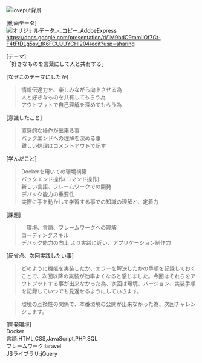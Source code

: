 ![loveput背景](https://github.com/kiyo44hara/loveput/assets/119833213/f0647419-ef4e-46e6-9eeb-794afe3c2ea8)

[動画データ]  
![オリジナルデータ_-_コピー_AdobeExpress](https://github.com/kiyo44hara/loveput/assets/119833213/375e8126-018c-4836-9aec-4ce2fd83511b)  
https://docs.google.com/presentation/d/1M9bdC9mmIiOf7Gt-F4tFtDLg5sv_tK6FCUJUYCHI204/edit?usp=sharing

[テーマ]  
「好きなものを言葉にして人と共有する」

[なぜこのテーマにしたか]  
>  情報伝達力を、楽しみながら向上させる為  
> 人と好きなものを共有してもらう為  
> アウトプットで自己理解を深めてもらう為

[意識したこと]
> 直感的な操作が出来る事  
> バックエンドへの理解を深める事  
> 難しい処理はコメントアウトで記す

[学んだこと]
> Dockerを用いての環境構築  
> バックエンド操作(コマンド操作)  
> 新しい言語、フレームワークでの開発  
> デバック能力の重要性  
> 実際に手を動かして学習する事での知識の理解と、定着力  

[課題]
>　環境、言語、フレームワークへの理解  
> コーディングスキル  
> デバック能力の向上
> より実践に近い、アプリケーション制作力

[反省点、次回実践したい事]
> どのように機能を実装したか、エラーを解決したかの手順を記録しておくことで、次回以降の実装が効率よくなると感じました。今回はそれらをアウトプットする事が出来なかった為、次回は環境、バージョン、実装手順を記録していつでも見返せるようにしていきます。

> 環境の互換性の関係で、本番環境の公開が出来なかった為、次回チャレンジします。



[開発環境]  
Docker  
言語:HTML,CSS,JavaScript,PHP,SQL  
フレームワーク:laravel  
JSライブラリ:jQuery  